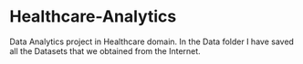 # Healthcare-Analytics
Data Analytics project in Healthcare domain.
In the Data folder I have saved all the Datasets that we obtained from the Internet.
